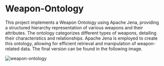 # Weapon-Ontology

This project implements a Weapon Ontology using Apache Jena, providing a structured hierarchy representation of various weapons and their attributes. The ontology categorizes different types of weapons, detailing their characteristics and relationships. Apache Jena is employed to create  this ontology, allowing for efficient retrieval and manipulation of weapon-related data. The final version can be found in the following image.

![weapon-ontology](https://github.com/petrov94/Weapon-Ontology/assets/15279876/f726cf2b-d201-4496-8ca2-9027c20f88d2)
